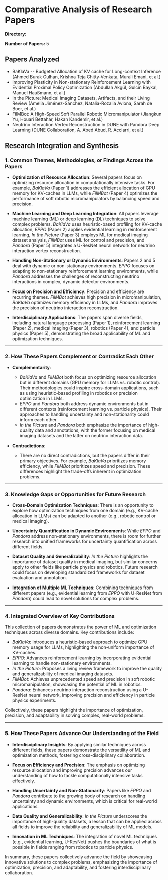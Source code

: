 # Comparative Analysis of Research Papers

**Directory:** 

**Number of Papers:** 5

## Papers Analyzed

- BaKlaVa -- Budgeted Allocation of KV cache for Long-context Inference (Ahmed Burak Gulhan, Krishna Teja Chitty-Venkata, Murali Emani, et al.)
- Improving Plasticity in Non-stationary Reinforcement Learning with Evidential Proximal Policy Optimization (Abdullah Akgül, Gulcin Baykal, Manuel Haußmann, et al.)
- In the Picture: Medical Imaging Datasets, Artifacts, and their Living Review (Amelia Jiménez-Sánchez, Natalia-Rozalia Avlona, Sarah de Boer, et al.)
- FilMBot: A High-Speed Soft Parallel Robotic Micromanipulator (Jiangkun Yu, Houari Bettahar, Hakan Kandemir, et al.)
- Neutrino Interaction Vertex Reconstruction in DUNE with Pandora Deep Learning (DUNE Collaboration, A. Abed Abud, R. Acciarri, et al.)

## Research Integration and Synthesis

### 1. **Common Themes, Methodologies, or Findings Across the Papers**

- **Optimization of Resource Allocation**: Several papers focus on optimizing resource allocation in computationally intensive tasks. For example, *BaKlaVa* (Paper 1) addresses the efficient allocation of GPU memory for KV-caches in LLMs, while *FilMBot* (Paper 4) optimizes the performance of soft robotic micromanipulators by balancing speed and precision.
  
- **Machine Learning and Deep Learning Integration**: All papers leverage machine learning (ML) or deep learning (DL) techniques to solve complex problems. *BaKlaVa* uses heuristic-based profiling for KV-cache allocation, *EPPO* (Paper 2) applies evidential learning in reinforcement learning, *In the Picture* (Paper 3) employs ML for medical imaging dataset analysis, *FilMBot* uses ML for control and precision, and *Pandora* (Paper 5) integrates a U-ResNet neural network for neutrino interaction vertex reconstruction.

- **Handling Non-Stationary or Dynamic Environments**: Papers 2 and 5 deal with dynamic or non-stationary environments. *EPPO* focuses on adapting to non-stationary reinforcement learning environments, while *Pandora* addresses the challenges of reconstructing neutrino interactions in complex, dynamic detector environments.

- **Focus on Precision and Efficiency**: Precision and efficiency are recurring themes. *FilMBot* achieves high precision in micromanipulation, *BaKlaVa* optimizes memory efficiency in LLMs, and *Pandora* improves the precision of neutrino interaction reconstruction.

- **Interdisciplinary Applications**: The papers span diverse fields, including natural language processing (Paper 1), reinforcement learning (Paper 2), medical imaging (Paper 3), robotics (Paper 4), and particle physics (Paper 5), demonstrating the broad applicability of ML and optimization techniques.

---

### 2. **How These Papers Complement or Contradict Each Other**

- **Complementarity**:
  - *BaKlaVa* and *FilMBot* both focus on optimizing resource allocation but in different domains (GPU memory for LLMs vs. robotic control). Their methodologies could inspire cross-domain applications, such as using heuristic-based profiling in robotics or precision optimization in LLMs.
  - *EPPO* and *Pandora* both address dynamic environments but in different contexts (reinforcement learning vs. particle physics). Their approaches to handling uncertainty and non-stationarity could inform each other.
  - *In the Picture* and *Pandora* both emphasize the importance of high-quality data and annotations, with the former focusing on medical imaging datasets and the latter on neutrino interaction data.

- **Contradictions**:
  - There are no direct contradictions, but the papers differ in their primary objectives. For example, *BaKlaVa* prioritizes memory efficiency, while *FilMBot* prioritizes speed and precision. These differences highlight the trade-offs inherent in optimization problems.

---

### 3. **Knowledge Gaps or Opportunities for Future Research**

- **Cross-Domain Optimization Techniques**: There is an opportunity to explore how optimization techniques from one domain (e.g., KV-cache allocation in LLMs) can be adapted to another (e.g., robotic control or medical imaging).
  
- **Uncertainty Quantification in Dynamic Environments**: While *EPPO* and *Pandora* address non-stationary environments, there is room for further research into unified frameworks for uncertainty quantification across different fields.

- **Dataset Quality and Generalizability**: *In the Picture* highlights the importance of dataset quality in medical imaging, but similar concerns apply to other fields like particle physics and robotics. Future research could focus on developing standardized frameworks for dataset evaluation and annotation.

- **Integration of Multiple ML Techniques**: Combining techniques from different papers (e.g., evidential learning from *EPPO* with U-ResNet from *Pandora*) could lead to novel solutions for complex problems.

---

### 4. **Integrated Overview of Key Contributions**

This collection of papers demonstrates the power of ML and optimization techniques across diverse domains. Key contributions include:
- *BaKlaVa*: Introduces a heuristic-based approach to optimize GPU memory usage for LLMs, highlighting the non-uniform importance of KV-caches.
- *EPPO*: Advances reinforcement learning by incorporating evidential learning to handle non-stationary environments.
- *In the Picture*: Proposes a living review framework to improve the quality and generalizability of medical imaging datasets.
- *FilMBot*: Achieves unprecedented speed and precision in soft robotic micromanipulation, showcasing the potential of ML in robotics.
- *Pandora*: Enhances neutrino interaction reconstruction using a U-ResNet neural network, improving precision and efficiency in particle physics experiments.

Collectively, these papers highlight the importance of optimization, precision, and adaptability in solving complex, real-world problems.

---

### 5. **How These Papers Advance Our Understanding of the Field**

- **Interdisciplinary Insights**: By applying similar techniques across different fields, these papers demonstrate the versatility of ML and optimization methods, fostering cross-disciplinary collaboration.
  
- **Focus on Efficiency and Precision**: The emphasis on optimizing resource allocation and improving precision advances our understanding of how to tackle computationally intensive tasks effectively.

- **Handling Uncertainty and Non-Stationarity**: Papers like *EPPO* and *Pandora* contribute to the growing body of research on handling uncertainty and dynamic environments, which is critical for real-world applications.

- **Data Quality and Generalizability**: *In the Picture* underscores the importance of high-quality datasets, a lesson that can be applied across all fields to improve the reliability and generalizability of ML models.

- **Innovation in ML Techniques**: The integration of novel ML techniques (e.g., evidential learning, U-ResNet) pushes the boundaries of what is possible in fields ranging from robotics to particle physics.

In summary, these papers collectively advance the field by showcasing innovative solutions to complex problems, emphasizing the importance of optimization, precision, and adaptability, and fostering interdisciplinary collaboration.